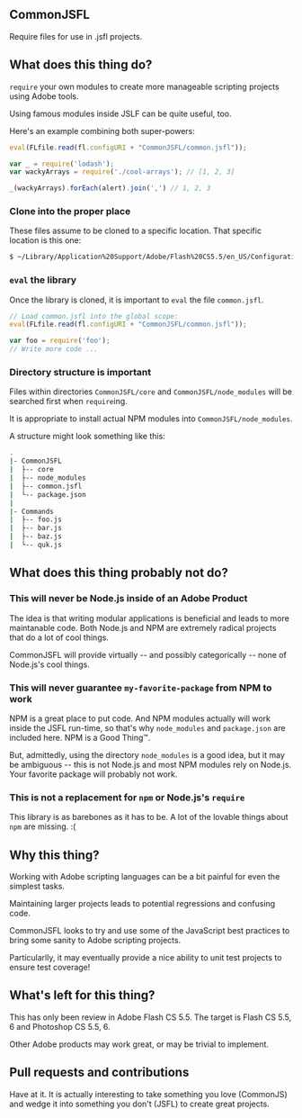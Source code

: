 CommonJSFL
---
Require files for use in .jsfl projects.

## What does this thing do?

`require` your own modules to create more manageable scripting projects using Adobe tools.

Using famous modules inside JSLF can be quite useful, too.

Here's an example combining both super-powers:


```javascript
eval(FLfile.read(fl.configURI + "CommonJSFL/common.jsfl"));

var _ = require('lodash');
var wackyArrays = require('./cool-arrays'); // [1, 2, 3]

_(wackyArrays).forEach(alert).join(',') // 1, 2, 3
```

### Clone into the proper place

These files assume to be cloned to a specific location. That specific location is this one:

```bash
$ ~/Library/Application%20Support/Adobe/Flash%20CS5.5/en_US/Configuration/CommonJSFL/
```

### `eval` the library

Once the library is cloned, it is important to `eval` the file `common.jsfl`.

```javascript
// Load common.jsfl into the global scope:
eval(FLfile.read(fl.configURI + "CommonJSFL/common.jsfl"));

var foo = require('foo');
// Write more code ...
```

### Directory structure is important

Files within directories `CommonJSFL/core` and `CommonJSFL/node_modules` will be searched first when `require`ing. 

It is appropriate to install actual NPM modules into `CommonJSFL/node_modules`.

A structure might look something like this:

```bash
.
|- CommonJSFL
|  ├-- core
|  ├-- node_modules
|  ├-- common.jsfl
|  └-- package.json
|
|- Commands
|  ├-- foo.js
|  ├-- bar.js
|  ├-- baz.js
|  └-- quk.js
```

## What does this thing probably not do?

### This will never be Node.js inside of an Adobe Product

The idea is that writing modular applications is beneficial and leads to more maintanable code. Both Node.js and NPM are extremely radical projects that do a lot of cool things.

CommonJSFL will provide virtually -- and possibly categorically -- none of Node.js's cool things.

### This will never guarantee `my-favorite-package` from NPM to work

NPM is a great place to put code. And NPM modules actually will work inside the JSFL run-time, so that's why `node_modules` and `package.json` are included here. NPM is a Good Thing™.

But, admittedly, using the directory `node_modules` is a good idea, but it may be ambiguous -- this is not Node.js and most NPM modules rely on Node.js. Your favorite package will probably not work.

### This is not a replacement for `npm` or Node.js's `require`

This library is as barebones as it has to be. A lot of the lovable things about `npm` are missing. :(

## Why this thing?

Working with Adobe scripting languages can be a bit painful for even the simplest tasks.

Maintaining larger projects leads to potential regressions and confusing code. 

CommonJSFL looks to try and use some of the JavaScript best practices to bring some sanity to Adobe scripting projects. 

Particularlly, it may eventually provide a nice ability to unit test projects to ensure test coverage!

## What's left for this thing?

This has only been review in Adobe Flash CS 5.5. The target is Flash CS 5.5, 6 and Photoshop CS 5.5, 6.

Other Adobe products may work great, or may be trivial to implement.

## Pull requests and contributions

Have at it. It is actually interesting to take something you love (CommonJS) and wedge it into something you don't (JSFL) to create great projects.


